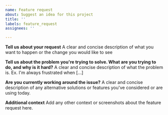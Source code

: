 ```yaml
---
name: Feature request
about: Suggest an idea for this project
title: ''
labels: feature_request
assignees: ''

---
```


**Tell us about your request**
A clear and concise description of what you want to happen or the change you would like to see

**Tell us about the problem you're trying to solve. What are you trying to do, and why is it hard?**
A clear and concise description of what the problem is. Ex. I'm always frustrated when [...]

**Are you currently working around the issue?**
A clear and concise description of any alternative solutions or features you've considered or are using today.

**Additional context**
Add any other context or screenshots about the feature request here.
